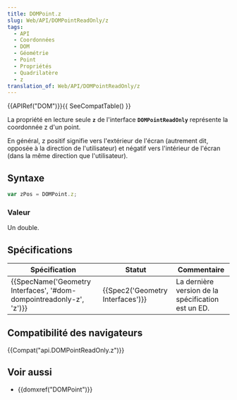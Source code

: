 ```yaml
---
title: DOMPoint.z
slug: Web/API/DOMPointReadOnly/z
tags:
  - API
  - Coordonnées
  - DOM
  - Géométrie
  - Point
  - Propriétés
  - Quadrilatère
  - z
translation_of: Web/API/DOMPointReadOnly/z
---
```

{{APIRef("DOM")}}{{ SeeCompatTable() }}

La propriété en lecture seule **`z`** de l'interface **`DOMPointReadOnly`** représente la coordonnée z d'un point.

En général, z positif signifie vers l'extérieur de l'écran (autrement dit, opposée à la direction de l'utilisateur) et négatif vers l'intérieur de l'écran (dans la même direction que l'utilisateur).

## Syntaxe

```js
var zPos = DOMPoint.z;
```

### Valeur

Un double.

## Spécifications

| Spécification                                                                            | Statut                                       | Commentaire                                        |
| ---------------------------------------------------------------------------------------- | -------------------------------------------- | -------------------------------------------------- |
| {{SpecName('Geometry Interfaces', '#dom-dompointreadonly-z', 'z')}} | {{Spec2('Geometry Interfaces')}} | La dernière version de la spécification est un ED. |

## Compatibilité des navigateurs

{{Compat("api.DOMPointReadOnly.z")}}

## Voir aussi

- {{domxref("DOMPoint")}}
